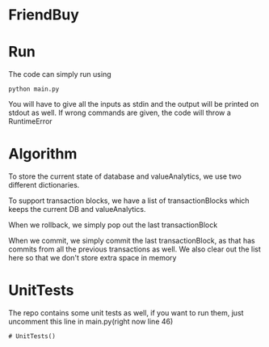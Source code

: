 # FriendBuy

# Run
The code can simply run using 

```
python main.py
```

You will have to give all the inputs as stdin and the output will be printed on stdout as well.
If wrong commands are given, the code will throw a RuntimeError

# Algorithm

To store the current state of database and valueAnalytics, we use two different dictionaries.

To support transaction blocks, we have a list of transactionBlocks which keeps the current DB and valueAnalytics. 

When we rollback, we simply pop out the last transactionBlock

When we commit, we simply commit the last transactionBlock, as that has commits from all the previous transactions as well. We also clear out the list here so that we don't store extra space in memory

# UnitTests

The repo contains some unit tests as well, if you want to run them, just uncomment this line in main.py(right now line 46)
```
# UnitTests()
```

